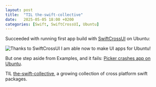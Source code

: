 ```yaml
---
layout: post
title:  "TIL the-swift-collective"
date:   2025-05-05 18:00 +0200
categories: [Swift, SwiftCrossUI, Ubuntu]
---
```

Succeeded with running first app build with [SwiftCrossUI](https://github.com/stackotter/swift-cross-ui) on Ubuntu:

![](/assets/images/assets/images/Screenshot%20from%202025-05-05%2011-33-25.png "Thanks to SwiftCrossUI I am able now to make UI apps for Ubuntu!")

But one step aside from Examples, and it fails: [Picker crashes app on Ubuntu](https://github.com/stackotter/swift-cross-ui).

TIL [the-swift-collective](https://github.com/the-swift-collective), a growing collection of cross platform swift packages.
 